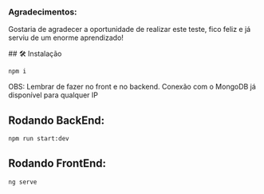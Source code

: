 <h3>Agradecimentos:</h3>
<p>Gostaria de agradecer a oportunidade de realizar este teste, fico feliz e já serviu de um enorme aprendizado!<p>
## 🛠 Instalação

```sh
npm i 
```
<p>OBS: Lembrar de fazer no front e no backend. Conexão com o MongoDB já disponível para qualquer IP</p>

## Rodando BackEnd:
```sh
npm run start:dev  
```

## Rodando FrontEnd:
```sh
ng serve  
```

